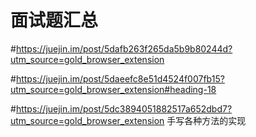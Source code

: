 # 面试题汇总

#https://juejin.im/post/5dafb263f265da5b9b80244d?utm_source=gold_browser_extension

#https://juejin.im/post/5daeefc8e51d4524f007fb15?utm_source=gold_browser_extension#heading-18 

#https://juejin.im/post/5dc3894051882517a652dbd7?utm_source=gold_browser_extension 手写各种方法的实现
